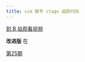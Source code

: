 ```yaml
---
title: vim 联手 ctags 追踪代码
---
```


[到 B 站观看视频](https://www.bilibili.com/video/av88365060/)

**改进版** 在

[第25期](http://haoduoshipin.com/episodes/25)
